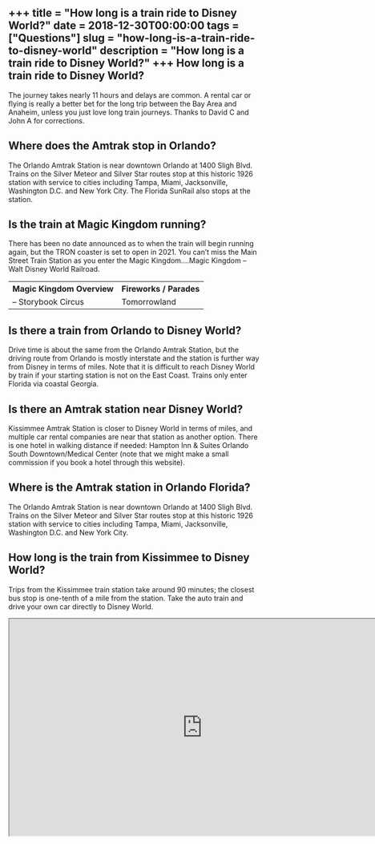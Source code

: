 +++
title = "How long is a train ride to Disney World?"
date = 2018-12-30T00:00:00
tags = ["Questions"]
slug = "how-long-is-a-train-ride-to-disney-world"
description = "How long is a train ride to Disney World?"
+++
How long is a train ride to Disney World?
-----------------------------------------

The journey takes nearly 11 hours and delays are common. A rental car or flying is really a better bet for the long trip between the Bay Area and Anaheim, unless you just love long train journeys. Thanks to David C and John A for corrections.

Where does the Amtrak stop in Orlando?
--------------------------------------

The Orlando Amtrak Station is near downtown Orlando at 1400 Sligh Blvd. Trains on the Silver Meteor and Silver Star routes stop at this historic 1926 station with service to cities including Tampa, Miami, Jacksonville, Washington D.C. and New York City. The Florida SunRail also stops at the station.

Is the train at Magic Kingdom running?
--------------------------------------

There has been no date announced as to when the train will begin running again, but the TRON coaster is set to open in 2021. You can’t miss the Main Street Train Station as you enter the Magic Kingdom….Magic Kingdom – Walt Disney World Railroad.

<table><tr><th>Magic Kingdom Overview</th><th>Fireworks / Parades</th></tr><tr><td>– Storybook Circus</td><td>Tomorrowland</td></tr></table>

Is there a train from Orlando to Disney World?
----------------------------------------------

Drive time is about the same from the Orlando Amtrak Station, but the driving route from Orlando is mostly interstate and the station is further way from Disney in terms of miles. Note that it is difficult to reach Disney World by train if your starting station is not on the East Coast. Trains only enter Florida via coastal Georgia.

Is there an Amtrak station near Disney World?
---------------------------------------------

Kissimmee Amtrak Station is closer to Disney World in terms of miles, and multiple car rental companies are near that station as another option. There is one hotel in walking distance if needed: Hampton Inn &amp; Suites Orlando South Downtown/Medical Center (note that we might make a small commission if you book a hotel through this website).

Where is the Amtrak station in Orlando Florida?
-----------------------------------------------

The Orlando Amtrak Station is near downtown Orlando at 1400 Sligh Blvd. Trains on the Silver Meteor and Silver Star routes stop at this historic 1926 station with service to cities including Tampa, Miami, Jacksonville, Washington D.C. and New York City.

How long is the train from Kissimmee to Disney World?
-----------------------------------------------------

Trips from the Kissimmee train station take around 90 minutes; the closest bus stop is one-tenth of a mile from the station. Take the auto train and drive your own car directly to Disney World.

<iframe allow="accelerometer; autoplay; clipboard-write; encrypted-media; gyroscope; picture-in-picture" allowfullscreen="" class="__youtube_prefs__  epyt-is-override  no-lazyload" data-no-lazy="1" data-origheight="433" data-origwidth="770" data-skipgform_ajax_framebjll="" height="433" id="_ytid_47130" loading="lazy" src="https://www.youtube.com/embed/z70yhdhgNUg?enablejsapi=1&autoplay=0&cc_load_policy=0&cc_lang_pref=&iv_load_policy=1&loop=0&modestbranding=0&rel=1&fs=1&playsinline=0&autohide=2&theme=dark&color=red&controls=1&" title="YouTube player" width="770"></iframe>